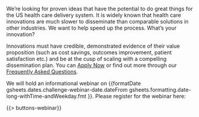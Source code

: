 We’re looking for proven ideas that have the potential to do great things for the US health care delivery system.  It is widely known that health care innovations are much slower to disseminate than comparable solutions in other industries.  We want to help speed up the process.  What’s your innovation?

Innovations must have credible, demonstrated evidence of their value proposition (such as cost savings, outcomes improvement, patient satisfaction etc.) and be at the cusp of scaling with a compelling dissemination plan. You can [Apply Now]({{gsheets.links.challenge-application.url}}) or find out more through our [Frequently Asked Questions](#challenge-faqs). 

We will hold an informational webinar on 
{{formatDate 
	gsheets.dates.challenge-webinar-date.dateFrom 
	gsheets.formatting.date-long-withTime-andWeekday.fmt
}}. Please register for the webinar here: 

{{> buttons-webinar}}